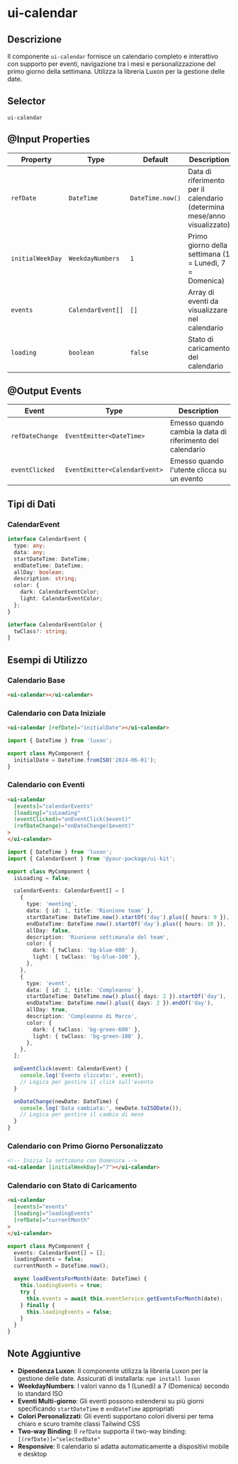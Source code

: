 # ui-calendar

## Descrizione

Il componente `ui-calendar` fornisce un calendario completo e interattivo con supporto per eventi, navigazione tra i mesi e personalizzazione del primo giorno della settimana. Utilizza la libreria Luxon per la gestione delle date.

## Selector

`ui-calendar`

## @Input Properties

| Property         | Type              | Default          | Description                                                              |
| ---------------- | ----------------- | ---------------- | ------------------------------------------------------------------------ |
| `refDate`        | `DateTime`        | `DateTime.now()` | Data di riferimento per il calendario (determina mese/anno visualizzato) |
| `initialWeekDay` | `WeekdayNumbers`  | `1`              | Primo giorno della settimana (1 = Lunedì, 7 = Domenica)                  |
| `events`         | `CalendarEvent[]` | `[]`             | Array di eventi da visualizzare nel calendario                           |
| `loading`        | `boolean`         | `false`          | Stato di caricamento del calendario                                      |

## @Output Events

| Event           | Type                          | Description                                                |
| --------------- | ----------------------------- | ---------------------------------------------------------- |
| `refDateChange` | `EventEmitter<DateTime>`      | Emesso quando cambia la data di riferimento del calendario |
| `eventClicked`  | `EventEmitter<CalendarEvent>` | Emesso quando l'utente clicca su un evento                 |

## Tipi di Dati

### CalendarEvent

```typescript
interface CalendarEvent {
  type: any;
  data: any;
  startDateTime: DateTime;
  endDateTime: DateTime;
  allDay: boolean;
  description: string;
  color: {
    dark: CalendarEventColor;
    light: CalendarEventColor;
  };
}

interface CalendarEventColor {
  twClass?: string;
}
```

## Esempi di Utilizzo

### Calendario Base

```html
<ui-calendar></ui-calendar>
```

### Calendario con Data Iniziale

```html
<ui-calendar [refDate]="initialDate"></ui-calendar>
```

```typescript
import { DateTime } from 'luxon';

export class MyComponent {
  initialDate = DateTime.fromISO('2024-06-01');
}
```

### Calendario con Eventi

```html
<ui-calendar
  [events]="calendarEvents"
  [loading]="isLoading"
  (eventClicked)="onEventClick($event)"
  (refDateChange)="onDateChange($event)"
>
</ui-calendar>
```

```typescript
import { DateTime } from 'luxon';
import { CalendarEvent } from '@your-package/ui-kit';

export class MyComponent {
  isLoading = false;

  calendarEvents: CalendarEvent[] = [
    {
      type: 'meeting',
      data: { id: 1, title: 'Riunione team' },
      startDateTime: DateTime.now().startOf('day').plus({ hours: 9 }),
      endDateTime: DateTime.now().startOf('day').plus({ hours: 10 }),
      allDay: false,
      description: 'Riunione settimanale del team',
      color: {
        dark: { twClass: 'bg-blue-600' },
        light: { twClass: 'bg-blue-100' },
      },
    },
    {
      type: 'event',
      data: { id: 2, title: 'Compleanno' },
      startDateTime: DateTime.now().plus({ days: 2 }).startOf('day'),
      endDateTime: DateTime.now().plus({ days: 2 }).endOf('day'),
      allDay: true,
      description: 'Compleanno di Marco',
      color: {
        dark: { twClass: 'bg-green-600' },
        light: { twClass: 'bg-green-100' },
      },
    },
  ];

  onEventClick(event: CalendarEvent) {
    console.log('Evento cliccato:', event);
    // Logica per gestire il click sull'evento
  }

  onDateChange(newDate: DateTime) {
    console.log('Data cambiata:', newDate.toISODate());
    // Logica per gestire il cambio di mese
  }
}
```

### Calendario con Primo Giorno Personalizzato

```html
<!-- Inizia la settimana con Domenica -->
<ui-calendar [initialWeekDay]="7"></ui-calendar>
```

### Calendario con Stato di Caricamento

```html
<ui-calendar
  [events]="events"
  [loading]="loadingEvents"
  [refDate]="currentMonth"
>
</ui-calendar>
```

```typescript
export class MyComponent {
  events: CalendarEvent[] = [];
  loadingEvents = false;
  currentMonth = DateTime.now();

  async loadEventsForMonth(date: DateTime) {
    this.loadingEvents = true;
    try {
      this.events = await this.eventService.getEventsForMonth(date);
    } finally {
      this.loadingEvents = false;
    }
  }
}
```

## Note Aggiuntive

- **Dipendenza Luxon**: Il componente utilizza la libreria Luxon per la gestione delle date. Assicurati di installarla: `npm install luxon`
- **WeekdayNumbers**: I valori vanno da 1 (Lunedì) a 7 (Domenica) secondo lo standard ISO
- **Eventi Multi-giorno**: Gli eventi possono estendersi su più giorni specificando `startDateTime` e `endDateTime` appropriati
- **Colori Personalizzati**: Gli eventi supportano colori diversi per tema chiaro e scuro tramite classi Tailwind CSS
- **Two-way Binding**: Il `refDate` supporta il two-way binding: `[(refDate)]="selectedDate"`
- **Responsive**: Il calendario si adatta automaticamente a dispositivi mobile e desktop

